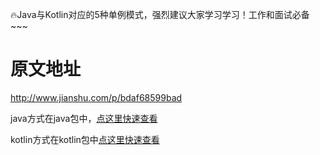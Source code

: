 :fire:Java与Kotlin对应的5种单例模式，强烈建议大家学习学习！工作和面试必备~~~

# 原文地址
http://www.jianshu.com/p/bdaf68599bad

java方式在java包中，[点这里快速查看](https://github.com/FynnJason/FiveSingletonDemo/tree/master/app/src/main/java/app/fynnjason/fivesingletondemo/java)

kotlin方式在kotlin包中[点这里快速查看](https://github.com/FynnJason/FiveSingletonDemo/tree/master/app/src/main/java/app/fynnjason/fivesingletondemo/kotlin)


